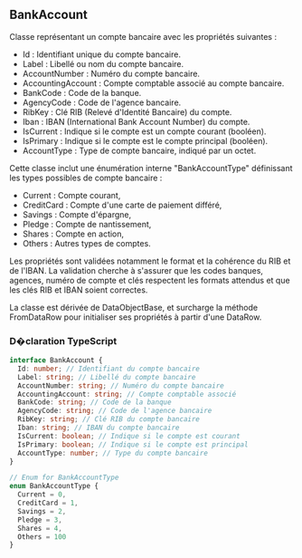 ﻿## BankAccount

Classe représentant un compte bancaire avec les propriétés suivantes :

- Id : Identifiant unique du compte bancaire.
- Label : Libellé ou nom du compte bancaire.
- AccountNumber : Numéro du compte bancaire.
- AccountingAccount : Compte comptable associé au compte bancaire.
- BankCode : Code de la banque.
- AgencyCode : Code de l'agence bancaire.
- RibKey : Clé RIB (Relevé d'Identité Bancaire) du compte.
- Iban : IBAN (International Bank Account Number) du compte.
- IsCurrent : Indique si le compte est un compte courant (booléen).
- IsPrimary : Indique si le compte est le compte principal (booléen).
- AccountType : Type de compte bancaire, indiqué par un octet.

Cette classe inclut une énumération interne "BankAccountType" définissant les types possibles de compte bancaire :
  - Current : Compte courant,
  - CreditCard : Compte d'une carte de paiement différé,
  - Savings : Compte d'épargne,
  - Pledge : Compte de nantissement,
  - Shares : Compte en action,
  - Others : Autres types de comptes.

Les propriétés sont validées notamment le format et la cohérence du RIB et de l'IBAN. La validation cherche à s'assurer que les codes banques, agences, numéro de compte et clés respectent les formats attendus et que les clés RIB et IBAN soient correctes.

La classe est dérivée de DataObjectBase, et surcharge la méthode FromDataRow pour initialiser ses propriétés à partir d'une DataRow.

### D�claration TypeScript
```typescript
interface BankAccount {
  Id: number; // Identifiant du compte bancaire
  Label: string; // Libellé du compte bancaire
  AccountNumber: string; // Numéro du compte bancaire
  AccountingAccount: string; // Compte comptable associé
  BankCode: string; // Code de la banque
  AgencyCode: string; // Code de l'agence bancaire
  RibKey: string; // Clé RIB du compte bancaire
  Iban: string; // IBAN du compte bancaire
  IsCurrent: boolean; // Indique si le compte est courant
  IsPrimary: boolean; // Indique si le compte est principal
  AccountType: number; // Type du compte bancaire
}

// Enum for BankAccountType
enum BankAccountType {
  Current = 0,
  CreditCard = 1,
  Savings = 2,
  Pledge = 3,
  Shares = 4,
  Others = 100
}
```